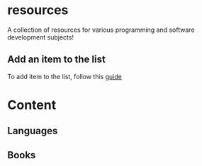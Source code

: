 # resources
A collection of resources for various programming and software development subjects! 

## Add an item to the list
To add item to the list, follow this [guide](https://github.com/Code-Society-Lab/resources/blob/main/CONTRIBUTING.md) 

# Content

## Languages

## Books
